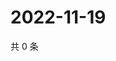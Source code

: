 # 2022-11-19

共 0 条

<!-- BEGIN WEIBO -->
<!-- 最后更新时间 Sat Nov 19 2022 12:01:30 GMT+0800 (China Standard Time) -->

<!-- END WEIBO -->
